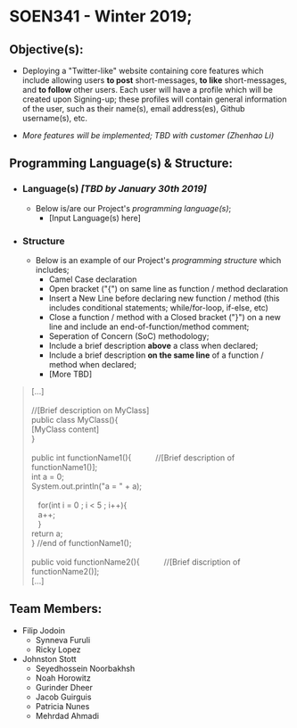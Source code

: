# SOEN341 - Winter 2019;

## Objective(s):
 - Deploying a "Twitter-like" website containing core features which include allowing users **to post** short-messages, **to like** short-messages, and **to follow** other users. Each user will have a profile which will be created upon Signing-up; these profiles will contain general information of the user, such as their name(s), email address(es), Github username(s), etc. 

 - *More features will be implemented; TBD with customer (Zhenhao Li)*

## Programming Language(s) & Structure:
 -  ### Language(s) *[TBD by January 30th 2019]*
    - Below is/are our Project's *programming language(s)*;
      - [Input Language(s) here]
 
 -  ### Structure
    - Below is an example of our Project's *programming structure* which includes;
      - Camel Case declaration
      - Open bracket ("{") on same line as function / method declaration
      - Insert a New Line before declaring new function / method (this includes conditional statements; while/for-loop, if-else, etc)
      - Close a function / method with a Closed bracket ("}") on a new line and include an end-of-function/method comment;
      - Seperation of Concern (SoC) methodology;
      - Include a brief description **above** a class when declared;
      - Include a brief description **on the same line** of a function / method when declared;
      - [More TBD]
    
 
>  [...]<br/>
>  <br/>
>  //[Brief description on MyClass]<br/>
>  public class MyClass(){<br/>
>  [MyClass content]<br/>
>  }<br/>
>  <br/>
>  public int functionName1(){&nbsp;&nbsp;&nbsp;&nbsp;&nbsp;&nbsp;&nbsp;&nbsp;&nbsp;&nbsp;&nbsp;//[Brief description of functionName1()];               
>  int a = 0;<br/>
>  System.out.println("a = " + a);<br/>
>  <br/>
>  &nbsp;&nbsp;&nbsp;for(int i = 0 ; i < 5 ; i++){<br/>
>  &nbsp;&nbsp;&nbsp;a++;<br/>
>  &nbsp;&nbsp;&nbsp;}<br/>
>  return a;<br/>
>  }
>  //end of functionName1();<br/>
>  <br/>
>  public void functionName2(){&nbsp;&nbsp;&nbsp;&nbsp;&nbsp;&nbsp;&nbsp;&nbsp;&nbsp;&nbsp;&nbsp;//[Brief discription of functionName2()]; <br/>
>  [...]<br/>
 

## Team Members:
- Filip Jodoin
  - Synneva Furuli
  - Ricky Lopez
- Johnston Stott
  - Seyedhossein Noorbakhsh
  - Noah Horowitz
  - Gurinder Dheer
  - Jacob Guirguis
  - Patricia Nunes
  - Mehrdad Ahmadi
